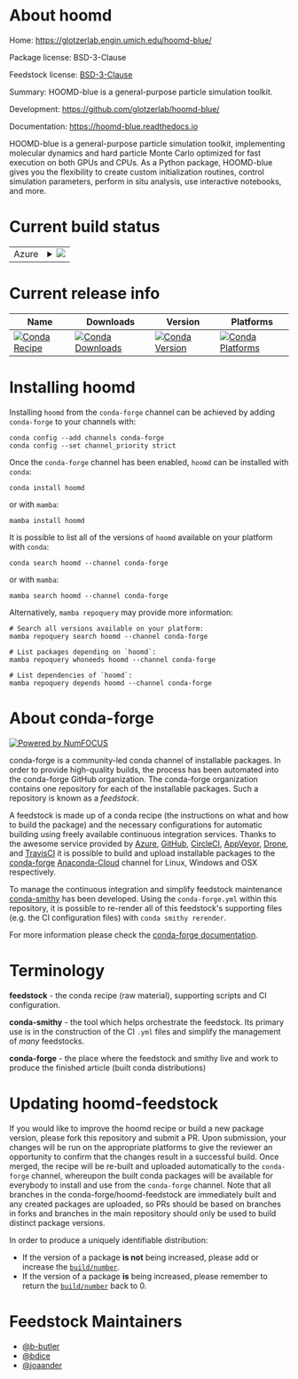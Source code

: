 About hoomd
===========

Home: https://glotzerlab.engin.umich.edu/hoomd-blue/

Package license: BSD-3-Clause

Feedstock license: [BSD-3-Clause](https://github.com/conda-forge/hoomd-feedstock/blob/main/LICENSE.txt)

Summary: HOOMD-blue is a general-purpose particle simulation toolkit.

Development: https://github.com/glotzerlab/hoomd-blue/

Documentation: https://hoomd-blue.readthedocs.io

HOOMD-blue is a general-purpose particle simulation toolkit, implementing molecular
dynamics and hard particle Monte Carlo optimized for fast execution on both GPUs and
CPUs. As a Python package, HOOMD-blue gives you the flexibility to create custom
initialization routines, control simulation parameters, perform in situ analysis,
use interactive notebooks, and more.


Current build status
====================


<table>
    
  <tr>
    <td>Azure</td>
    <td>
      <details>
        <summary>
          <a href="https://dev.azure.com/conda-forge/feedstock-builds/_build/latest?definitionId=5507&branchName=main">
            <img src="https://dev.azure.com/conda-forge/feedstock-builds/_apis/build/status/hoomd-feedstock?branchName=main">
          </a>
        </summary>
        <table>
          <thead><tr><th>Variant</th><th>Status</th></tr></thead>
          <tbody><tr>
              <td>linux_64_cuda_compiler_version10.2cxx_compiler_version7numpy1.20python3.8.____cpythonpython_implcpython</td>
              <td>
                <a href="https://dev.azure.com/conda-forge/feedstock-builds/_build/latest?definitionId=5507&branchName=main">
                  <img src="https://dev.azure.com/conda-forge/feedstock-builds/_apis/build/status/hoomd-feedstock?branchName=main&jobName=linux&configuration=linux%20linux_64_cuda_compiler_version10.2cxx_compiler_version7numpy1.20python3.8.____cpythonpython_implcpython" alt="variant">
                </a>
              </td>
            </tr><tr>
              <td>linux_64_cuda_compiler_version10.2cxx_compiler_version7numpy1.20python3.9.____cpythonpython_implcpython</td>
              <td>
                <a href="https://dev.azure.com/conda-forge/feedstock-builds/_build/latest?definitionId=5507&branchName=main">
                  <img src="https://dev.azure.com/conda-forge/feedstock-builds/_apis/build/status/hoomd-feedstock?branchName=main&jobName=linux&configuration=linux%20linux_64_cuda_compiler_version10.2cxx_compiler_version7numpy1.20python3.9.____cpythonpython_implcpython" alt="variant">
                </a>
              </td>
            </tr><tr>
              <td>linux_64_cuda_compiler_version10.2cxx_compiler_version7numpy1.21python3.10.____cpythonpython_implcpython</td>
              <td>
                <a href="https://dev.azure.com/conda-forge/feedstock-builds/_build/latest?definitionId=5507&branchName=main">
                  <img src="https://dev.azure.com/conda-forge/feedstock-builds/_apis/build/status/hoomd-feedstock?branchName=main&jobName=linux&configuration=linux%20linux_64_cuda_compiler_version10.2cxx_compiler_version7numpy1.21python3.10.____cpythonpython_implcpython" alt="variant">
                </a>
              </td>
            </tr><tr>
              <td>linux_64_cuda_compiler_version10.2cxx_compiler_version7numpy1.23python3.11.____cpythonpython_implcpython</td>
              <td>
                <a href="https://dev.azure.com/conda-forge/feedstock-builds/_build/latest?definitionId=5507&branchName=main">
                  <img src="https://dev.azure.com/conda-forge/feedstock-builds/_apis/build/status/hoomd-feedstock?branchName=main&jobName=linux&configuration=linux%20linux_64_cuda_compiler_version10.2cxx_compiler_version7numpy1.23python3.11.____cpythonpython_implcpython" alt="variant">
                </a>
              </td>
            </tr><tr>
              <td>linux_64_cuda_compiler_version11.0cxx_compiler_version9numpy1.20python3.8.____cpythonpython_implcpython</td>
              <td>
                <a href="https://dev.azure.com/conda-forge/feedstock-builds/_build/latest?definitionId=5507&branchName=main">
                  <img src="https://dev.azure.com/conda-forge/feedstock-builds/_apis/build/status/hoomd-feedstock?branchName=main&jobName=linux&configuration=linux%20linux_64_cuda_compiler_version11.0cxx_compiler_version9numpy1.20python3.8.____cpythonpython_implcpython" alt="variant">
                </a>
              </td>
            </tr><tr>
              <td>linux_64_cuda_compiler_version11.0cxx_compiler_version9numpy1.20python3.9.____cpythonpython_implcpython</td>
              <td>
                <a href="https://dev.azure.com/conda-forge/feedstock-builds/_build/latest?definitionId=5507&branchName=main">
                  <img src="https://dev.azure.com/conda-forge/feedstock-builds/_apis/build/status/hoomd-feedstock?branchName=main&jobName=linux&configuration=linux%20linux_64_cuda_compiler_version11.0cxx_compiler_version9numpy1.20python3.9.____cpythonpython_implcpython" alt="variant">
                </a>
              </td>
            </tr><tr>
              <td>linux_64_cuda_compiler_version11.0cxx_compiler_version9numpy1.21python3.10.____cpythonpython_implcpython</td>
              <td>
                <a href="https://dev.azure.com/conda-forge/feedstock-builds/_build/latest?definitionId=5507&branchName=main">
                  <img src="https://dev.azure.com/conda-forge/feedstock-builds/_apis/build/status/hoomd-feedstock?branchName=main&jobName=linux&configuration=linux%20linux_64_cuda_compiler_version11.0cxx_compiler_version9numpy1.21python3.10.____cpythonpython_implcpython" alt="variant">
                </a>
              </td>
            </tr><tr>
              <td>linux_64_cuda_compiler_version11.0cxx_compiler_version9numpy1.23python3.11.____cpythonpython_implcpython</td>
              <td>
                <a href="https://dev.azure.com/conda-forge/feedstock-builds/_build/latest?definitionId=5507&branchName=main">
                  <img src="https://dev.azure.com/conda-forge/feedstock-builds/_apis/build/status/hoomd-feedstock?branchName=main&jobName=linux&configuration=linux%20linux_64_cuda_compiler_version11.0cxx_compiler_version9numpy1.23python3.11.____cpythonpython_implcpython" alt="variant">
                </a>
              </td>
            </tr><tr>
              <td>linux_64_cuda_compiler_version11.1cxx_compiler_version10numpy1.20python3.8.____cpythonpython_implcpython</td>
              <td>
                <a href="https://dev.azure.com/conda-forge/feedstock-builds/_build/latest?definitionId=5507&branchName=main">
                  <img src="https://dev.azure.com/conda-forge/feedstock-builds/_apis/build/status/hoomd-feedstock?branchName=main&jobName=linux&configuration=linux%20linux_64_cuda_compiler_version11.1cxx_compiler_version10numpy1.20python3.8.____cpythonpython_implcpython" alt="variant">
                </a>
              </td>
            </tr><tr>
              <td>linux_64_cuda_compiler_version11.1cxx_compiler_version10numpy1.20python3.9.____cpythonpython_implcpython</td>
              <td>
                <a href="https://dev.azure.com/conda-forge/feedstock-builds/_build/latest?definitionId=5507&branchName=main">
                  <img src="https://dev.azure.com/conda-forge/feedstock-builds/_apis/build/status/hoomd-feedstock?branchName=main&jobName=linux&configuration=linux%20linux_64_cuda_compiler_version11.1cxx_compiler_version10numpy1.20python3.9.____cpythonpython_implcpython" alt="variant">
                </a>
              </td>
            </tr><tr>
              <td>linux_64_cuda_compiler_version11.1cxx_compiler_version10numpy1.21python3.10.____cpythonpython_implcpython</td>
              <td>
                <a href="https://dev.azure.com/conda-forge/feedstock-builds/_build/latest?definitionId=5507&branchName=main">
                  <img src="https://dev.azure.com/conda-forge/feedstock-builds/_apis/build/status/hoomd-feedstock?branchName=main&jobName=linux&configuration=linux%20linux_64_cuda_compiler_version11.1cxx_compiler_version10numpy1.21python3.10.____cpythonpython_implcpython" alt="variant">
                </a>
              </td>
            </tr><tr>
              <td>linux_64_cuda_compiler_version11.1cxx_compiler_version10numpy1.23python3.11.____cpythonpython_implcpython</td>
              <td>
                <a href="https://dev.azure.com/conda-forge/feedstock-builds/_build/latest?definitionId=5507&branchName=main">
                  <img src="https://dev.azure.com/conda-forge/feedstock-builds/_apis/build/status/hoomd-feedstock?branchName=main&jobName=linux&configuration=linux%20linux_64_cuda_compiler_version11.1cxx_compiler_version10numpy1.23python3.11.____cpythonpython_implcpython" alt="variant">
                </a>
              </td>
            </tr><tr>
              <td>linux_64_cuda_compiler_version11.2cxx_compiler_version10numpy1.20python3.8.____cpythonpython_implcpython</td>
              <td>
                <a href="https://dev.azure.com/conda-forge/feedstock-builds/_build/latest?definitionId=5507&branchName=main">
                  <img src="https://dev.azure.com/conda-forge/feedstock-builds/_apis/build/status/hoomd-feedstock?branchName=main&jobName=linux&configuration=linux%20linux_64_cuda_compiler_version11.2cxx_compiler_version10numpy1.20python3.8.____cpythonpython_implcpython" alt="variant">
                </a>
              </td>
            </tr><tr>
              <td>linux_64_cuda_compiler_version11.2cxx_compiler_version10numpy1.20python3.9.____cpythonpython_implcpython</td>
              <td>
                <a href="https://dev.azure.com/conda-forge/feedstock-builds/_build/latest?definitionId=5507&branchName=main">
                  <img src="https://dev.azure.com/conda-forge/feedstock-builds/_apis/build/status/hoomd-feedstock?branchName=main&jobName=linux&configuration=linux%20linux_64_cuda_compiler_version11.2cxx_compiler_version10numpy1.20python3.9.____cpythonpython_implcpython" alt="variant">
                </a>
              </td>
            </tr><tr>
              <td>linux_64_cuda_compiler_version11.2cxx_compiler_version10numpy1.21python3.10.____cpythonpython_implcpython</td>
              <td>
                <a href="https://dev.azure.com/conda-forge/feedstock-builds/_build/latest?definitionId=5507&branchName=main">
                  <img src="https://dev.azure.com/conda-forge/feedstock-builds/_apis/build/status/hoomd-feedstock?branchName=main&jobName=linux&configuration=linux%20linux_64_cuda_compiler_version11.2cxx_compiler_version10numpy1.21python3.10.____cpythonpython_implcpython" alt="variant">
                </a>
              </td>
            </tr><tr>
              <td>linux_64_cuda_compiler_version11.2cxx_compiler_version10numpy1.23python3.11.____cpythonpython_implcpython</td>
              <td>
                <a href="https://dev.azure.com/conda-forge/feedstock-builds/_build/latest?definitionId=5507&branchName=main">
                  <img src="https://dev.azure.com/conda-forge/feedstock-builds/_apis/build/status/hoomd-feedstock?branchName=main&jobName=linux&configuration=linux%20linux_64_cuda_compiler_version11.2cxx_compiler_version10numpy1.23python3.11.____cpythonpython_implcpython" alt="variant">
                </a>
              </td>
            </tr><tr>
              <td>linux_64_cuda_compiler_versionNonecxx_compiler_version11numpy1.20python3.8.____cpythonpython_implcpython</td>
              <td>
                <a href="https://dev.azure.com/conda-forge/feedstock-builds/_build/latest?definitionId=5507&branchName=main">
                  <img src="https://dev.azure.com/conda-forge/feedstock-builds/_apis/build/status/hoomd-feedstock?branchName=main&jobName=linux&configuration=linux%20linux_64_cuda_compiler_versionNonecxx_compiler_version11numpy1.20python3.8.____cpythonpython_implcpython" alt="variant">
                </a>
              </td>
            </tr><tr>
              <td>linux_64_cuda_compiler_versionNonecxx_compiler_version11numpy1.20python3.9.____cpythonpython_implcpython</td>
              <td>
                <a href="https://dev.azure.com/conda-forge/feedstock-builds/_build/latest?definitionId=5507&branchName=main">
                  <img src="https://dev.azure.com/conda-forge/feedstock-builds/_apis/build/status/hoomd-feedstock?branchName=main&jobName=linux&configuration=linux%20linux_64_cuda_compiler_versionNonecxx_compiler_version11numpy1.20python3.9.____cpythonpython_implcpython" alt="variant">
                </a>
              </td>
            </tr><tr>
              <td>linux_64_cuda_compiler_versionNonecxx_compiler_version11numpy1.21python3.10.____cpythonpython_implcpython</td>
              <td>
                <a href="https://dev.azure.com/conda-forge/feedstock-builds/_build/latest?definitionId=5507&branchName=main">
                  <img src="https://dev.azure.com/conda-forge/feedstock-builds/_apis/build/status/hoomd-feedstock?branchName=main&jobName=linux&configuration=linux%20linux_64_cuda_compiler_versionNonecxx_compiler_version11numpy1.21python3.10.____cpythonpython_implcpython" alt="variant">
                </a>
              </td>
            </tr><tr>
              <td>linux_64_cuda_compiler_versionNonecxx_compiler_version11numpy1.23python3.11.____cpythonpython_implcpython</td>
              <td>
                <a href="https://dev.azure.com/conda-forge/feedstock-builds/_build/latest?definitionId=5507&branchName=main">
                  <img src="https://dev.azure.com/conda-forge/feedstock-builds/_apis/build/status/hoomd-feedstock?branchName=main&jobName=linux&configuration=linux%20linux_64_cuda_compiler_versionNonecxx_compiler_version11numpy1.23python3.11.____cpythonpython_implcpython" alt="variant">
                </a>
              </td>
            </tr><tr>
              <td>osx_64_numpy1.20python3.8.____cpythonpython_implcpython</td>
              <td>
                <a href="https://dev.azure.com/conda-forge/feedstock-builds/_build/latest?definitionId=5507&branchName=main">
                  <img src="https://dev.azure.com/conda-forge/feedstock-builds/_apis/build/status/hoomd-feedstock?branchName=main&jobName=osx&configuration=osx%20osx_64_numpy1.20python3.8.____cpythonpython_implcpython" alt="variant">
                </a>
              </td>
            </tr><tr>
              <td>osx_64_numpy1.20python3.9.____cpythonpython_implcpython</td>
              <td>
                <a href="https://dev.azure.com/conda-forge/feedstock-builds/_build/latest?definitionId=5507&branchName=main">
                  <img src="https://dev.azure.com/conda-forge/feedstock-builds/_apis/build/status/hoomd-feedstock?branchName=main&jobName=osx&configuration=osx%20osx_64_numpy1.20python3.9.____cpythonpython_implcpython" alt="variant">
                </a>
              </td>
            </tr><tr>
              <td>osx_64_numpy1.21python3.10.____cpythonpython_implcpython</td>
              <td>
                <a href="https://dev.azure.com/conda-forge/feedstock-builds/_build/latest?definitionId=5507&branchName=main">
                  <img src="https://dev.azure.com/conda-forge/feedstock-builds/_apis/build/status/hoomd-feedstock?branchName=main&jobName=osx&configuration=osx%20osx_64_numpy1.21python3.10.____cpythonpython_implcpython" alt="variant">
                </a>
              </td>
            </tr><tr>
              <td>osx_64_numpy1.23python3.11.____cpythonpython_implcpython</td>
              <td>
                <a href="https://dev.azure.com/conda-forge/feedstock-builds/_build/latest?definitionId=5507&branchName=main">
                  <img src="https://dev.azure.com/conda-forge/feedstock-builds/_apis/build/status/hoomd-feedstock?branchName=main&jobName=osx&configuration=osx%20osx_64_numpy1.23python3.11.____cpythonpython_implcpython" alt="variant">
                </a>
              </td>
            </tr><tr>
              <td>osx_arm64_numpy1.20python3.8.____cpython</td>
              <td>
                <a href="https://dev.azure.com/conda-forge/feedstock-builds/_build/latest?definitionId=5507&branchName=main">
                  <img src="https://dev.azure.com/conda-forge/feedstock-builds/_apis/build/status/hoomd-feedstock?branchName=main&jobName=osx&configuration=osx%20osx_arm64_numpy1.20python3.8.____cpython" alt="variant">
                </a>
              </td>
            </tr><tr>
              <td>osx_arm64_numpy1.20python3.9.____cpython</td>
              <td>
                <a href="https://dev.azure.com/conda-forge/feedstock-builds/_build/latest?definitionId=5507&branchName=main">
                  <img src="https://dev.azure.com/conda-forge/feedstock-builds/_apis/build/status/hoomd-feedstock?branchName=main&jobName=osx&configuration=osx%20osx_arm64_numpy1.20python3.9.____cpython" alt="variant">
                </a>
              </td>
            </tr><tr>
              <td>osx_arm64_numpy1.21python3.10.____cpython</td>
              <td>
                <a href="https://dev.azure.com/conda-forge/feedstock-builds/_build/latest?definitionId=5507&branchName=main">
                  <img src="https://dev.azure.com/conda-forge/feedstock-builds/_apis/build/status/hoomd-feedstock?branchName=main&jobName=osx&configuration=osx%20osx_arm64_numpy1.21python3.10.____cpython" alt="variant">
                </a>
              </td>
            </tr><tr>
              <td>osx_arm64_numpy1.23python3.11.____cpython</td>
              <td>
                <a href="https://dev.azure.com/conda-forge/feedstock-builds/_build/latest?definitionId=5507&branchName=main">
                  <img src="https://dev.azure.com/conda-forge/feedstock-builds/_apis/build/status/hoomd-feedstock?branchName=main&jobName=osx&configuration=osx%20osx_arm64_numpy1.23python3.11.____cpython" alt="variant">
                </a>
              </td>
            </tr>
          </tbody>
        </table>
      </details>
    </td>
  </tr>
</table>

Current release info
====================

| Name | Downloads | Version | Platforms |
| --- | --- | --- | --- |
| [![Conda Recipe](https://img.shields.io/badge/recipe-hoomd-green.svg)](https://anaconda.org/conda-forge/hoomd) | [![Conda Downloads](https://img.shields.io/conda/dn/conda-forge/hoomd.svg)](https://anaconda.org/conda-forge/hoomd) | [![Conda Version](https://img.shields.io/conda/vn/conda-forge/hoomd.svg)](https://anaconda.org/conda-forge/hoomd) | [![Conda Platforms](https://img.shields.io/conda/pn/conda-forge/hoomd.svg)](https://anaconda.org/conda-forge/hoomd) |

Installing hoomd
================

Installing `hoomd` from the `conda-forge` channel can be achieved by adding `conda-forge` to your channels with:

```
conda config --add channels conda-forge
conda config --set channel_priority strict
```

Once the `conda-forge` channel has been enabled, `hoomd` can be installed with `conda`:

```
conda install hoomd
```

or with `mamba`:

```
mamba install hoomd
```

It is possible to list all of the versions of `hoomd` available on your platform with `conda`:

```
conda search hoomd --channel conda-forge
```

or with `mamba`:

```
mamba search hoomd --channel conda-forge
```

Alternatively, `mamba repoquery` may provide more information:

```
# Search all versions available on your platform:
mamba repoquery search hoomd --channel conda-forge

# List packages depending on `hoomd`:
mamba repoquery whoneeds hoomd --channel conda-forge

# List dependencies of `hoomd`:
mamba repoquery depends hoomd --channel conda-forge
```


About conda-forge
=================

[![Powered by
NumFOCUS](https://img.shields.io/badge/powered%20by-NumFOCUS-orange.svg?style=flat&colorA=E1523D&colorB=007D8A)](https://numfocus.org)

conda-forge is a community-led conda channel of installable packages.
In order to provide high-quality builds, the process has been automated into the
conda-forge GitHub organization. The conda-forge organization contains one repository
for each of the installable packages. Such a repository is known as a *feedstock*.

A feedstock is made up of a conda recipe (the instructions on what and how to build
the package) and the necessary configurations for automatic building using freely
available continuous integration services. Thanks to the awesome service provided by
[Azure](https://azure.microsoft.com/en-us/services/devops/), [GitHub](https://github.com/),
[CircleCI](https://circleci.com/), [AppVeyor](https://www.appveyor.com/),
[Drone](https://cloud.drone.io/welcome), and [TravisCI](https://travis-ci.com/)
it is possible to build and upload installable packages to the
[conda-forge](https://anaconda.org/conda-forge) [Anaconda-Cloud](https://anaconda.org/)
channel for Linux, Windows and OSX respectively.

To manage the continuous integration and simplify feedstock maintenance
[conda-smithy](https://github.com/conda-forge/conda-smithy) has been developed.
Using the ``conda-forge.yml`` within this repository, it is possible to re-render all of
this feedstock's supporting files (e.g. the CI configuration files) with ``conda smithy rerender``.

For more information please check the [conda-forge documentation](https://conda-forge.org/docs/).

Terminology
===========

**feedstock** - the conda recipe (raw material), supporting scripts and CI configuration.

**conda-smithy** - the tool which helps orchestrate the feedstock.
                   Its primary use is in the construction of the CI ``.yml`` files
                   and simplify the management of *many* feedstocks.

**conda-forge** - the place where the feedstock and smithy live and work to
                  produce the finished article (built conda distributions)


Updating hoomd-feedstock
========================

If you would like to improve the hoomd recipe or build a new
package version, please fork this repository and submit a PR. Upon submission,
your changes will be run on the appropriate platforms to give the reviewer an
opportunity to confirm that the changes result in a successful build. Once
merged, the recipe will be re-built and uploaded automatically to the
`conda-forge` channel, whereupon the built conda packages will be available for
everybody to install and use from the `conda-forge` channel.
Note that all branches in the conda-forge/hoomd-feedstock are
immediately built and any created packages are uploaded, so PRs should be based
on branches in forks and branches in the main repository should only be used to
build distinct package versions.

In order to produce a uniquely identifiable distribution:
 * If the version of a package **is not** being increased, please add or increase
   the [``build/number``](https://docs.conda.io/projects/conda-build/en/latest/resources/define-metadata.html#build-number-and-string).
 * If the version of a package **is** being increased, please remember to return
   the [``build/number``](https://docs.conda.io/projects/conda-build/en/latest/resources/define-metadata.html#build-number-and-string)
   back to 0.

Feedstock Maintainers
=====================

* [@b-butler](https://github.com/b-butler/)
* [@bdice](https://github.com/bdice/)
* [@joaander](https://github.com/joaander/)

